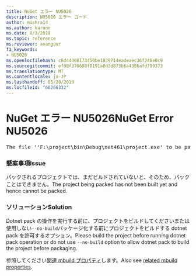 ```yaml
---
title: NuGet エラー NU5026
description: NU5026 エラー コード
author: mishra14
ms.author: karann
ms.date: 8/3/2018
ms.topic: reference
ms.reviewer: anangaur
f1_keywords:
- NU5026
ms.openlocfilehash: c6d44408173450be1839714eadeaec36f246e0c9
ms.sourcegitcommit: ef08f376688f0191a8d3d873b6a4386afd799373
ms.translationtype: MT
ms.contentlocale: ja-JP
ms.lasthandoff: 05/28/2019
ms.locfileid: "66266332"
---
```

# <a name="nuget-error-nu5026"></a><span data-ttu-id="3a305-103">NuGet エラー NU5026</span><span class="sxs-lookup"><span data-stu-id="3a305-103">NuGet Error NU5026</span></span>
<pre>The file ''F:\project\bin\Debug\net461\project.exe' to be packed was not found on disk.</pre>

### <a name="issue"></a><span data-ttu-id="3a305-104">懸案事項</span><span class="sxs-lookup"><span data-stu-id="3a305-104">Issue</span></span>

<span data-ttu-id="3a305-105">パックされるプロジェクトでは、まだビルドされていないと、そのため、パックことはできません。</span><span class="sxs-lookup"><span data-stu-id="3a305-105">The project being packed has not been built yet and hence cannot be packed.</span></span>


### <a name="solution"></a><span data-ttu-id="3a305-106">ソリューション</span><span class="sxs-lookup"><span data-stu-id="3a305-106">Solution</span></span>

<span data-ttu-id="3a305-107">Dotnet pack の操作を実行する前に、プロジェクトをビルドしてくださいまたは使用しない`--no-build`パッケージ化する前にプロジェクトをビルドする dotnet pack を許可するオプション。</span><span class="sxs-lookup"><span data-stu-id="3a305-107">Please build the project before running dotnet pack operation or do not use `--no-build` option to allow dotnet pack to build the project before packaging.</span></span>

<span data-ttu-id="3a305-108">参照してください[関連 mbuild プロパティ](../msbuild-targets.md#output-assemblies)します。</span><span class="sxs-lookup"><span data-stu-id="3a305-108">Also see [related mbuild properties](../msbuild-targets.md#output-assemblies).</span></span>

